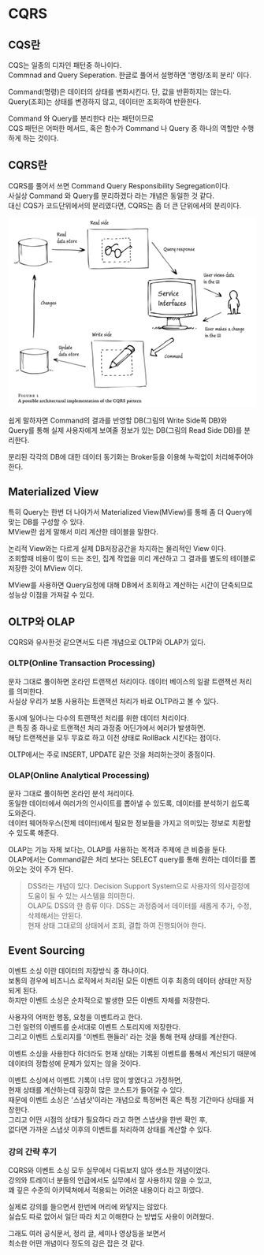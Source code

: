 # CQRS

## CQS란

CQS는 일종의 디자인 패턴중 하나이다.\
Commnad and Query Seperation. 한글로 풀어서 설명하면 '명령/조회 분리' 이다.

Command(명령)은 데이터의 상태를 변화시킨다. 단, 값을 반환하지는 않는다.\
Query(조회)는 상태를 변경하지 않고, 데이터만 조회하여 반환한다.

Command 와 Query를 분리한다 라는 패턴이므로\
CQS 패턴은 어떠한 메서드, 혹은 함수가 Command 나 Query 중 하나의 역할만 수행하게 하는 것이다.

## CQRS란

CQRS를 풀어서 쓰면 Command Query Responsibility Segregation이다.\
사실상 Command 와 Query를 분리하겠다 라는 개념은 동일한 것 같다.\
대신 CQS가 코드단위에서의 분리였다면, CQRS는 좀 더 큰 단위에서의 분리이다.

![CQRS](../../../devRoad/BE/week12/img/cqrs.png)

쉽게 말하자면 Command의 결과를 반영할 DB(그림의 Write Side쪽 DB)와\
Query를 통해 실제 사용자에게 보여줄 정보가 있는 DB(그림의 Read Side DB)를 분리한다.

분리된 각각의 DB에 대한 데이터 동기화는 Broker등을 이용해 누락없이 처리해주어야 한다.

## Materialized View

특히 Query는 한번 더 나아가서 Materialized View(MView)를 통해 좀 더 Query에 맞는 DB를 구성할 수 있다.\
MView란 쉽게 말해서 미리 계산한 테이블을 말한다.

논리적 View와는 다르게 실제 DB저장공간을 차지하는 물리적인 View 이다.\
조회할때 비용이 많이 드는 조인, 집계 작업을 미리 계산하고 그 결과를 별도의 테이블로 저장한 것이 MView 이다.

MView를 사용하면 Query요청에 대해 DB에서 조회하고 계산하는 시간이 단축되므로 성능상 이점을 가져갈 수 있다.

## OLTP와 OLAP

CQRS와 유사한것 같으면서도 다른 개념으로 OLTP와 OLAP가 있다.

### OLTP(Online Transaction Processing)

문자 그대로 풀이하면 온라인 트랜잭션 처리이다. 데이터 베이스의 일괄 트랜잭션 처리를 의미한다.\
사실상 우리가 보통 사용하는 트랜잭션 처리가 바로 OLTP라고 볼 수 있다.

동시에 일어나는 다수의 트랜잭션 처리를 위한 데이터 처리이다.\
큰 특징 중 하나로 트랜잭션 처리 과정중 어딘가에서 에러가 발생하면.\
해당 트랜잭션을 모두 무효로 하고 이전 상태로 RollBack 시킨다는 점이다.

OLTP에서는 주로 INSERT, UPDATE 같은 것을 처리하는것이 중점이다.

### OLAP(Online Analytical Processing)

문자 그대로 풀이하면 온라인 분석 처리이다.\
동일한 데이터에서 여러가의 인사이트를 뽑아낼 수 있도록, 데이터를 분석하기 쉽도록 도와준다.\
데이터 웨어하우스(전체 데이터)에서 필요한 정보들을 가지고 의미있는 정보로 치환할 수 있도록 해준다.

OLAP는 기능 자체 보다는, OLAP를 사용하는 목적과 주제에 큰 비중을 둔다.\
OLAP에서는 Command같은 처리 보다는 SELECT query를 통해 원하는 데이터를 뽑아오는 것이 주가 된다.

> DSS라는 개념이 있다. Decision Support System으로 사용자의 의사결정에 도움이 될 수 있는 시스템을 의미한다.\
> OLAP도 DSS의 한 종류 이다. DSS는 과정중에서 데이터를 새롭게 추가, 수정, 삭제해서는 안된다.\
> 현재 상태 그대로의 상태에서 조회, 결합 하여 진행되어야 한다.

## Event Sourcing

이벤트 소싱 이란 데이터의 저장방식 중 하나이다.\
보통의 경우에 비즈니스 로직에서 처리된 모든 이벤트 이후 최종의 데이터 상태만 저장되게 된다.\
하지만 이벤트 소싱은 순차적으로 발생한 모든 이벤트 자체를 저장한다.

사용자의 어떠한 행동, 요청을 이벤트라고 한다.\
그런 일련의 이벤트를 순서대로 이벤트 스토리지에 저장한다.\
그리고 이벤트 스토리지를 '이벤트 핸들러' 라는 것을 통해 현재 상태를 계산한다.

이벤트 소싱을 사용한다 하더라도 현재 상태는 기록된 이벤트를 통해서 계산되기 때문에\
데이터의 정합성에 문제가 있지는 않을 것이다.

이벤트 소싱에서 이벤트 기록이 너무 많이 쌓였다고 가정하면,\
현재 상태를 계산하는데 굉장히 많은 코스트가 들어갈 수 있다.\
때문에 이벤트 소싱은 '스냅샷'이라는 개념으로 특정버전 혹은 특정 기간마다 상태를 저장한다.\
그리고 어떤 시점의 상태가 필요하다 라고 하면 스냅샷을 한번 확인 후,\
없다면 가까운 스냅샷 이후의 이벤트를 처리하여 상태를 계산할 수 있다.



### 강의 간략 후기

CQRS와 이벤트 소싱 모두 실무에서 다뤄보지 않아 생소한 개념이었다.\
강의와 트레이너 분들의 언급에서도 실무에서 잘 사용하지 않을 수 있고,\
꽤 깊은 수준의 아키텍쳐에서 적용되는 어려운 내용이다 라고 하였다.

실제로 강의를 들으면서 한번에 머리에 와닿지는 않았다.\
실습도 따로 없어서 일단 따라 치고 이해한다 는 방법도 사용이 어려웠다.

그래도 여러 공식문서, 정리 글, 세미나 영상등을 보면서\
최소한 어떤 개념이다 정도의 감은 잡은 것 같다.
